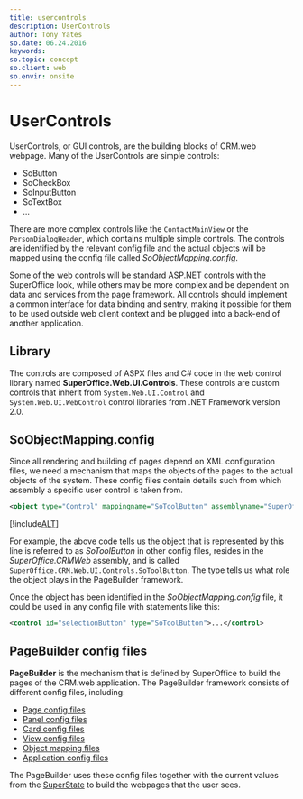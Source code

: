 ```yaml
---
title: usercontrols
description: UserControls
author: Tony Yates
so.date: 06.24.2016
keywords:
so.topic: concept
so.client: web
so.envir: onsite
---
```


# UserControls

UserControls, or GUI controls, are the building blocks of CRM.web webpage. Many of the UserControls are simple controls:

* SoButton
* SoCheckBox
* SoInputButton
* SoTextBox
* ...

There are more complex controls like the `ContactMainView` or the `PersonDialogHeader`, which contains multiple simple controls. The controls are identified by the relevant config file and the actual objects will be mapped using the config file called *SoObjectMapping.config*.

Some of the web controls will be standard ASP.NET controls with the SuperOffice look, while others may be more complex and be dependent on data and services from the page framework. All controls should implement a common interface for data binding and sentry, making it possible for them to be used outside web client context and be plugged into a back-end of another application.

## Library

The controls are composed of ASPX files and C# code in the web control library named **SuperOffice.Web.UI.Controls**. These controls are custom controls that inherit from `System.Web.UI.Control` and `System.Web.UI.WebControl`  control libraries from .NET Framework version 2.0.

## SoObjectMapping.config

Since all rendering and building of pages depend on XML configuration files, we need a mechanism that maps the objects of the pages to the actual objects of the system. These config files contain details such from which assembly a specific user control is taken from.

```XML
<object type="Control" mappingname="SoToolButton" assemblyname="SuperOffice.CRMWeb" objectname="SuperOffice.CRM.Web.UI.Controls.SoToolButton"></object>
```

[!include[ALT](../includes/object-parameters.md)]

For example, the above code tells us the object that is represented by this line is referred to as *SoToolButton* in other config files, resides in the *SuperOffice.CRMWeb* assembly, and is called `SuperOffice.CRM.Web.UI.Controls.SoToolButton`. The type tells us what role the object plays in the PageBuilder framework.

Once the object has been identified in the *SoObjectMapping.config* file, it could be used in any config file with statements like this:

```XML
<control id="selectionButton" type="SoToolButton">...</control>
```

## PageBuilder config files

**PageBuilder** is the mechanism that is defined by SuperOffice to build the pages of the CRM.web application. The PageBuilder framework consists of different config files, including:

* [Page config files][2]
* [Panel config files][3]
* [Card config files][4]
* [View config files][5]
* [Object mapping files][6]
* [Application config files][7]

The PageBuilder uses these config files together with the current values from the [SuperState][1] to build the webpages that the user sees.

<!-- Referenced links -->
[1]: ../superstate/index.md
[2]: ../config/page.md
[3]: ../config/panel.md
[4]: ../config/card.md
[5]: ../config/view.md
[6]: ../config/object-mapping.md
[7]: ../config/soapplicationconfiguration.md

<!-- Referenced images -->
